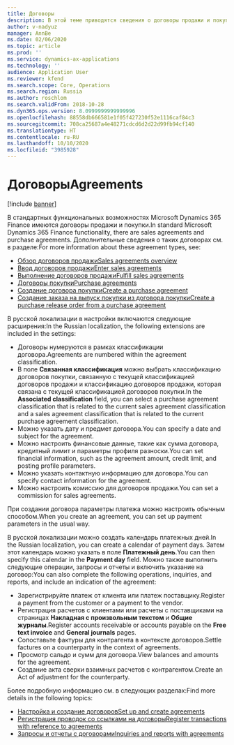 ```yaml
---
title: Договоры
description: В этой теме приводятся сведения о договоры продажи и покупки для русской локализации.
author: v-nadyuz
manager: AnnBe
ms.date: 02/06/2020
ms.topic: article
ms.prod: ''
ms.service: dynamics-ax-applications
ms.technology: ''
audience: Application User
ms.reviewer: kfend
ms.search.scope: Core, Operations
ms.search.region: Russia
ms.author: roschlom
ms.search.validFrom: 2018-10-28
ms.dyn365.ops.version: 8.0999999999999996
ms.openlocfilehash: 88558db666581e1f05f427230f52e1116caf84c3
ms.sourcegitcommit: 708ca25687a4e48271cdcd6d2d22d99fb94cf140
ms.translationtype: HT
ms.contentlocale: ru-RU
ms.lasthandoff: 10/10/2020
ms.locfileid: "3985928"
---
```

# <a name="agreements"></a><span data-ttu-id="e1c1e-103">Договоры</span><span class="sxs-lookup"><span data-stu-id="e1c1e-103">Agreements</span></span>
[!include [banner](../includes/banner.md)]

<span data-ttu-id="e1c1e-104">В стандартных функциональных возможностях Microsoft Dynamics 365 Finance имеются договоры продажи и покупки.</span><span class="sxs-lookup"><span data-stu-id="e1c1e-104">In standard Microsoft Dynamics 365 Finance functionality, there are sales agreements and purchase agreements.</span></span> <span data-ttu-id="e1c1e-105">Дополнительные сведения о таких договорах см. в разделе:</span><span class="sxs-lookup"><span data-stu-id="e1c1e-105">For more information about these agreement types, see:</span></span>

- [<span data-ttu-id="e1c1e-106">Обзор договоров продажи</span><span class="sxs-lookup"><span data-stu-id="e1c1e-106">Sales agreements overview</span></span>](../../supply-chain/sales-marketing/sales-agreements.md)
- [<span data-ttu-id="e1c1e-107">Ввод договоров продажи</span><span class="sxs-lookup"><span data-stu-id="e1c1e-107">Enter sales agreements</span></span>](../../supply-chain/sales-marketing/tasks/enter-sales-agreements.md)
- [<span data-ttu-id="e1c1e-108">Выполнение договоров продажи</span><span class="sxs-lookup"><span data-stu-id="e1c1e-108">Fulfill sales agreements</span></span>](../../supply-chain/sales-marketing/tasks/fulfill-sales-agreements.md)
- [<span data-ttu-id="e1c1e-109">Договоры покупки</span><span class="sxs-lookup"><span data-stu-id="e1c1e-109">Purchase agreements</span></span>](../../supply-chain/procurement/purchase-agreements.md)
- [<span data-ttu-id="e1c1e-110">Создание договора покупки</span><span class="sxs-lookup"><span data-stu-id="e1c1e-110">Create a purchase agreement</span></span>](../../supply-chain/procurement/tasks/create-purchase-agreement.md)
- [<span data-ttu-id="e1c1e-111">Создание заказа на выпуск покупки из договора покупки</span><span class="sxs-lookup"><span data-stu-id="e1c1e-111">Create a purchase release order from a purchase agreement</span></span>](../../supply-chain/procurement/tasks/create-purchase-release-order-purchase-agreement.md)

<span data-ttu-id="e1c1e-112">В русской локализации в настройки включаются следующие расширения:</span><span class="sxs-lookup"><span data-stu-id="e1c1e-112">In the Russian localization, the following extensions are included in the settings:</span></span>

- <span data-ttu-id="e1c1e-113">Договоры нумеруются в рамках классификации договора.</span><span class="sxs-lookup"><span data-stu-id="e1c1e-113">Agreements are numbered within the agreement classification.</span></span>
- <span data-ttu-id="e1c1e-114">В поле **Связанная классификация** можно выбрать классификацию договоров покупки, связанную с текущей классификацией договоров продажи и классификацию договоров продажи, которая связана с текущей классификацией договоров покупки.</span><span class="sxs-lookup"><span data-stu-id="e1c1e-114">In the **Associated classification** field, you can select a purchase agreement classification that is related to the current sales agreement classification and a sales agreement classification that is related to the current purchase agreement classification.</span></span>
- <span data-ttu-id="e1c1e-115">Можно указать дату и предмет договора.</span><span class="sxs-lookup"><span data-stu-id="e1c1e-115">You can specify a date and subject for the agreement.</span></span>
- <span data-ttu-id="e1c1e-116">Можно настроить финансовые данные, такие как сумма договора, кредитный лимит и параметры профиля разноски.</span><span class="sxs-lookup"><span data-stu-id="e1c1e-116">You can set financial information, such as the agreement amount, credit limit, and posting profile parameters.</span></span>
- <span data-ttu-id="e1c1e-117">Можно указать контактную информацию для договора.</span><span class="sxs-lookup"><span data-stu-id="e1c1e-117">You can specify contact information for the agreement.</span></span>
- <span data-ttu-id="e1c1e-118">Можно настроить комиссию для договоров продажи.</span><span class="sxs-lookup"><span data-stu-id="e1c1e-118">You can set a commission for sales agreements.</span></span>

<span data-ttu-id="e1c1e-119">При создании договора параметры платежа можно настроить обычным способом.</span><span class="sxs-lookup"><span data-stu-id="e1c1e-119">When you create an agreement, you can set up payment parameters in the usual way.</span></span>

<span data-ttu-id="e1c1e-120">В русской локализации можно создать календарь платежных дней.</span><span class="sxs-lookup"><span data-stu-id="e1c1e-120">In the Russian localization, you can create a calendar of payment days.</span></span> <span data-ttu-id="e1c1e-121">Затем этот календарь можно указать в поле **Платежный день**.</span><span class="sxs-lookup"><span data-stu-id="e1c1e-121">You can then specify this calendar in the **Payment day** field.</span></span> <span data-ttu-id="e1c1e-122">Можно также выполнить следующие операции, запросы и отчеты и включить указание на договор:</span><span class="sxs-lookup"><span data-stu-id="e1c1e-122">You can also complete the following operations, inquiries, and reports, and include an indication of the agreement:</span></span>

- <span data-ttu-id="e1c1e-123">Зарегистрируйте платеж от клиента или платеж поставщику.</span><span class="sxs-lookup"><span data-stu-id="e1c1e-123">Register a payment from the customer or a payment to the vendor.</span></span>
- <span data-ttu-id="e1c1e-124">Регистрация расчетов с клиентами или расчеты с поставщиками на страницах **Накладная с произвольным текстом** и **Общие журналы**.</span><span class="sxs-lookup"><span data-stu-id="e1c1e-124">Register accounts receivable or accounts payable on the **Free text invoice** and **General journals** pages.</span></span>
- <span data-ttu-id="e1c1e-125">Сопоставьте фактуры для контрагента в контексте договоров.</span><span class="sxs-lookup"><span data-stu-id="e1c1e-125">Settle factures on a counterparty in the context of agreements.</span></span>
- <span data-ttu-id="e1c1e-126">Просмотр сальдо и сумм для договора.</span><span class="sxs-lookup"><span data-stu-id="e1c1e-126">View balances and amounts for the agreement.</span></span>
- <span data-ttu-id="e1c1e-127">Создание акта сверки взаимных расчетов с контрагентом.</span><span class="sxs-lookup"><span data-stu-id="e1c1e-127">Create an Act of adjustment for the counterparty.</span></span>

<span data-ttu-id="e1c1e-128">Более подробную информацию см. в следующих разделах:</span><span class="sxs-lookup"><span data-stu-id="e1c1e-128">Find more details in the following topics:</span></span>

- [<span data-ttu-id="e1c1e-129">Настройка и создание договоров</span><span class="sxs-lookup"><span data-stu-id="e1c1e-129">Set up and create agreements</span></span>](rus-set-up-and-create-agreements.md)
- [<span data-ttu-id="e1c1e-130">Регистрация проводок со ссылками на договоры</span><span class="sxs-lookup"><span data-stu-id="e1c1e-130">Register transactions with reference to agreements</span></span>](rus-register-transactions-with-reference-to-agreements.md)
- [<span data-ttu-id="e1c1e-131">Запросы и отчеты с договорами</span><span class="sxs-lookup"><span data-stu-id="e1c1e-131">Inquiries and reports with agreements</span></span>](rus-inquiries-reports-agreements.md)
